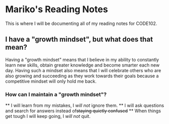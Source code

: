 # Mariko's Reading Notes
This is where I will be documenting all of my reading notes for CODE102.

## I have a "growth mindset", but what does that mean?
Having a "growth mindset" means that I believe in my ability to constantly learn new skills, obtain greater knowledge and become smarter each new day. Having such a mindset also means that I will celebrate others who are also growing and succeeding as they work towards their goals because a competitive mindset will only hold me back.

### How can I maintain a "growth mindset"?
** I will learn from my mistakes, I _will not_ ignore them.
** I will ask questions and search for answers instead of~~staying quietly confused~~
** When things get tough I will keep going, I _will not_ quit.
